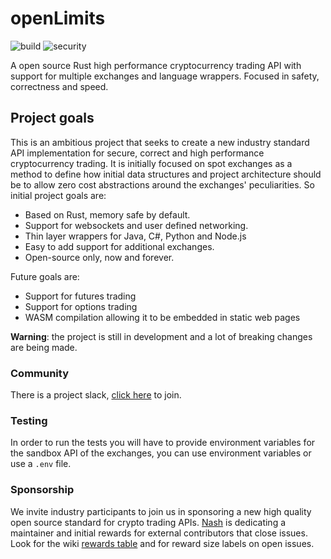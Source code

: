 # openLimits

![build](https://github.com/nash-io/openlimits/workflows/Rust/badge.svg) ![security](https://github.com/nash-io/openlimits/workflows/Security%20audit/badge.svg)

A open source Rust high performance cryptocurrency trading API with support for multiple exchanges and language wrappers. Focused in safety, correctness and speed.

## Project goals

This is an ambitious project that seeks to create a new industry standard API implementation for secure, correct and high performance cryptocurrency trading. It is initially focused on spot exchanges as a method to define how initial data structures and project architecture should be to allow zero cost abstractions around the exchanges' peculiarities. So initial project goals are:

* Based on Rust, memory safe by default.
* Support for websockets and user defined networking.
* Thin layer wrappers for Java, C#, Python and Node.js
* Easy to add support for additional exchanges.
* Open-source only, now and forever.

Future goals are:

* Support for futures trading
* Support for options trading
* WASM compilation allowing it to be embedded in static web pages

**Warning**: the project is still in development and a lot of breaking changes are being made.


### Community

There is a project slack, [click here](https://join.slack.com/t/openlimitsworkspace/shared_invite/zt-fbtlnsva-fFaHHb2zSdc77Vrk7ayhSw) to join.

### Testing

In order to run the tests you will have to provide environment variables for the sandbox API of the exchanges, you can use environment variables or use a `.env` file.

### Sponsorship

We invite industry participants to join us in sponsoring a new high quality open source standard for crypto trading APIs. [Nash](https://nash.io) is dedicating a maintainer and initial rewards for external contributors that close issues. Look for the wiki [rewards table](https://github.com/nash-io/openlimits/wiki/Rewards-sizes) and for reward size labels on open issues. 
